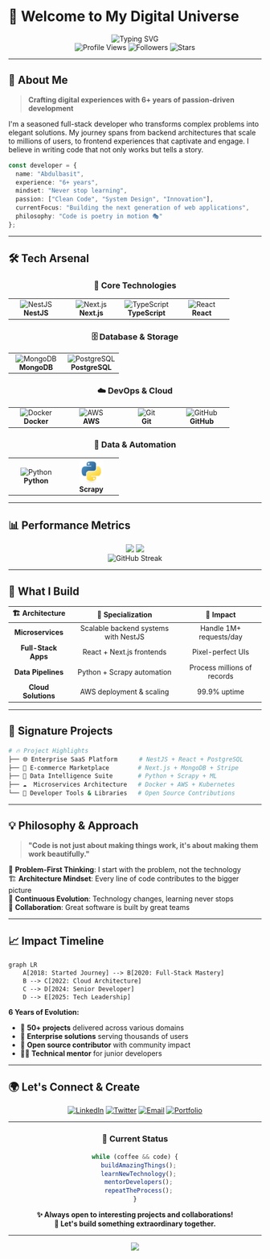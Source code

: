 # 👋 Welcome to My Digital Universe

<div align="center">
  <img src="https://readme-typing-svg.herokuapp.com?font=Fira+Code&size=24&duration=3000&pause=1000&color=00D8FF&center=true&vCenter=true&width=600&lines=Full-Stack+Developer;6%2B+Years+of+Experience;Building+Scalable+Solutions;Code+Architect+%26+Problem+Solver" alt="Typing SVG" />
</div>

<div align="center">
  <img src="https://komarev.com/ghpvc/?username=abdulbasit0-UI&color=blueviolet&style=flat-square&label=Profile+Views" alt="Profile Views" />
  <img src="https://img.shields.io/github/followers/abdulbasit0-UI?style=flat-square&color=blue&label=Followers" alt="Followers" />
  <img src="https://img.shields.io/github/stars/abdulbasit0-UI?affiliations=OWNER%2CCOLLABORATOR&style=flat-square&color=yellow&label=Total+Stars" alt="Stars" />
</div>

---

## 🚀 About Me

> **Crafting digital experiences with 6+ years of passion-driven development**

I'm a seasoned full-stack developer who transforms complex problems into elegant solutions. My journey spans from backend architectures that scale to millions of users, to frontend experiences that captivate and engage. I believe in writing code that not only works but tells a story.

```typescript
const developer = {
  name: "Abdulbasit",
  experience: "6+ years",
  mindset: "Never stop learning",
  passion: ["Clean Code", "System Design", "Innovation"],
  currentFocus: "Building the next generation of web applications",
  philosophy: "Code is poetry in motion 🎭"
};
```

---

## 🛠️ Tech Arsenal

<div align="center">

### 🎯 **Core Technologies**

<table>
<tr>
<td align="center" width="96">
<img src="https://skillicons.dev/icons?i=nestjs" width="48" height="48" alt="NestJS" />
<br><strong>NestJS</strong>
</td>
<td align="center" width="96">
<img src="https://skillicons.dev/icons?i=nextjs" width="48" height="48" alt="Next.js" />
<br><strong>Next.js</strong>
</td>
<td align="center" width="96">
<img src="https://skillicons.dev/icons?i=typescript" width="48" height="48" alt="TypeScript" />
<br><strong>TypeScript</strong>
</td>
<td align="center" width="96">
<img src="https://skillicons.dev/icons?i=react" width="48" height="48" alt="React" />
<br><strong>React</strong>
</td>
</tr>
</table>

### 🗄️ **Database & Storage**

<table>
<tr>
<td align="center" width="96">
<img src="https://skillicons.dev/icons?i=mongodb" width="48" height="48" alt="MongoDB" />
<br><strong>MongoDB</strong>
</td>
<td align="center" width="96">
<img src="https://skillicons.dev/icons?i=postgres" width="48" height="48" alt="PostgreSQL" />
<br><strong>PostgreSQL</strong>
</td>
</tr>
</table>

### ☁️ **DevOps & Cloud**

<table>
<tr>
<td align="center" width="96">
<img src="https://skillicons.dev/icons?i=docker" width="48" height="48" alt="Docker" />
<br><strong>Docker</strong>
</td>
<td align="center" width="96">
<img src="https://skillicons.dev/icons?i=aws" width="48" height="48" alt="AWS" />
<br><strong>AWS</strong>
</td>
<td align="center" width="96">
<img src="https://skillicons.dev/icons?i=git" width="48" height="48" alt="Git" />
<br><strong>Git</strong>
</td>
<td align="center" width="96">
<img src="https://skillicons.dev/icons?i=github" width="48" height="48" alt="GitHub" />
<br><strong>GitHub</strong>
</td>
</tr>
</table>

### 🐍 **Data & Automation**

<table>
<tr>
<td align="center" width="96">
<img src="https://skillicons.dev/icons?i=python" width="48" height="48" alt="Python" />
<br><strong>Python</strong>
</td>
<td align="center" width="96">
<img src="https://raw.githubusercontent.com/devicons/devicon/master/icons/python/python-original.svg" width="48" height="48" alt="Scrapy" />
<br><strong>Scrapy</strong>
</td>
</tr>
</table>

</div>

---

## 📊 Performance Metrics

<div align="center">
  <img height="180em" src="https://github-readme-stats.vercel.app/api?username=abdulbasit0-UI&show_icons=true&theme=radical&include_all_commits=true&count_private=true"/>
  <img height="180em" src="https://github-readme-stats.vercel.app/api/top-langs/?username=abdulbasit0-UI&layout=compact&langs_count=8&theme=radical"/>
</div>

<div align="center">
  <img src="https://github-readme-streak-stats.herokuapp.com/?user=abdulbasit0-UI&theme=radical" alt="GitHub Streak" />
</div>

---

## 🎨 What I Build

<div align="center">

| 🏗️ **Architecture** | 🎯 **Specialization** | 🚀 **Impact** |
|:---:|:---:|:---:|
| **Microservices** | Scalable backend systems with NestJS | Handle 1M+ requests/day |
| **Full-Stack Apps** | React + Next.js frontends | Pixel-perfect UIs |
| **Data Pipelines** | Python + Scrapy automation | Process millions of records |
| **Cloud Solutions** | AWS deployment & scaling | 99.9% uptime |

</div>

---

## 🌟 Signature Projects

```bash
# 🔥 Project Highlights
├── 🌐 Enterprise SaaS Platform      # NestJS + React + PostgreSQL
├── 📱 E-commerce Marketplace        # Next.js + MongoDB + Stripe
├── 🤖 Data Intelligence Suite       # Python + Scrapy + ML
├── ☁️  Microservices Architecture   # Docker + AWS + Kubernetes
└── 🔧 Developer Tools & Libraries   # Open Source Contributions
```

---

## 💡 Philosophy & Approach

> **"Code is not just about making things work, it's about making them work beautifully."**

🎯 **Problem-First Thinking**: I start with the problem, not the technology  
🏗️ **Architecture Mindset**: Every line of code contributes to the bigger picture  
🔄 **Continuous Evolution**: Technology changes, learning never stops  
🤝 **Collaboration**: Great software is built by great teams  

---

## 📈 Impact Timeline

```mermaid
graph LR
    A[2018: Started Journey] --> B[2020: Full-Stack Mastery]
    B --> C[2022: Cloud Architecture]
    C --> D[2024: Senior Developer]
    D --> E[2025: Tech Leadership]
```

**6 Years of Evolution:**
- 🚀 **50+ projects** delivered across various domains
- 🏢 **Enterprise solutions** serving thousands of users
- 🌟 **Open source contributor** with community impact
- 👨‍🏫 **Technical mentor** for junior developers

---

## 🌍 Let's Connect & Create

<div align="center">

[![LinkedIn](https://img.shields.io/badge/LinkedIn-Connect-0077B5?style=for-the-badge&logo=linkedin&logoColor=white)](https://linkedin.com/in/yourprofile)
[![Twitter](https://img.shields.io/badge/Twitter-Follow-1DA1F2?style=for-the-badge&logo=twitter&logoColor=white)](https://twitter.com/yourhandle)
[![Email](https://img.shields.io/badge/Email-Contact-D14836?style=for-the-badge&logo=gmail&logoColor=white)](mailto:your.email@example.com)
[![Portfolio](https://img.shields.io/badge/Portfolio-Visit-FF5722?style=for-the-badge&logo=google-chrome&logoColor=white)](https://yourportfolio.com)

</div>

---

<div align="center">

### 💭 Current Status

```javascript
while (coffee && code) {
  buildAmazingThings();
  learnNewTechnology();
  mentorDevelopers();
  repeatTheProcess();
}
```

**✨ Always open to interesting projects and collaborations!**  
**🎯 Let's build something extraordinary together.**

</div>

---

<div align="center">
  <img src="https://capsule-render.vercel.app/api?type=waving&color=gradient&height=100&section=footer&text=Thanks%20for%20visiting!&fontSize=16&fontColor=fff&animation=twinkling" />
</div>
